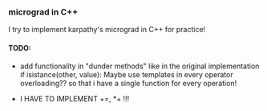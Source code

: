 ### micrograd in C++

I try to implement karpathy's micrograd in C++ for practice!

#### TODO:
- add functionality in "dunder methods" like in the original implementation
 if isistance(other, value):
	 Maybe use templates in every operator overloading?? so that i have a single function for every operation! 

- I HAVE TO IMPLEMENT +=, *+ !!!

 
